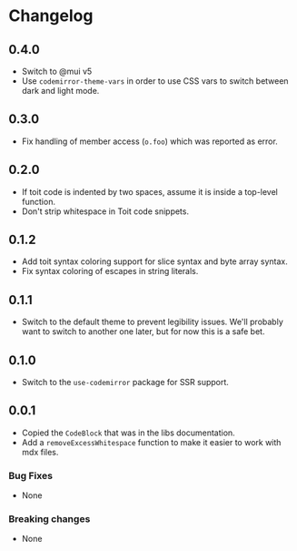 # Changelog

## 0.4.0

- Switch to @mui v5
- Use `codemirror-theme-vars` in order to use CSS vars to switch between dark
  and light mode.

## 0.3.0

- Fix handling of member access (`o.foo`) which was reported as error.

## 0.2.0

- If toit code is indented by two spaces, assume it is inside a top-level
  function.
- Don't strip whitespace in Toit code snippets.

## 0.1.2

- Add toit syntax coloring support for slice syntax and byte array syntax.
- Fix syntax coloring of escapes in string literals.

## 0.1.1

- Switch to the default theme to prevent legibility issues. We'll probably want
  to switch to another one later, but for now this is a safe bet.

## 0.1.0

- Switch to the `use-codemirror` package for SSR support.

## 0.0.1

- Copied the `CodeBlock` that was in the libs documentation.
- Add a `removeExcessWhitespace` function to make it easier to work with mdx
  files.

### Bug Fixes

- None

### Breaking changes

- None
